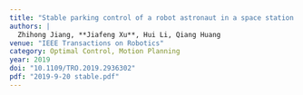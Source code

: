 ```yaml
---
title: "Stable parking control of a robot astronaut in a space station based on human dynamics"
authors: |
  Zhihong Jiang, **Jiafeng Xu**, Hui Li, Qiang Huang
venue: "IEEE Transactions on Robotics"
category: Optimal Control, Motion Planning
year: 2019
doi: "10.1109/TRO.2019.2936302"
pdf: "2019-9-20 stable.pdf"
---
```

